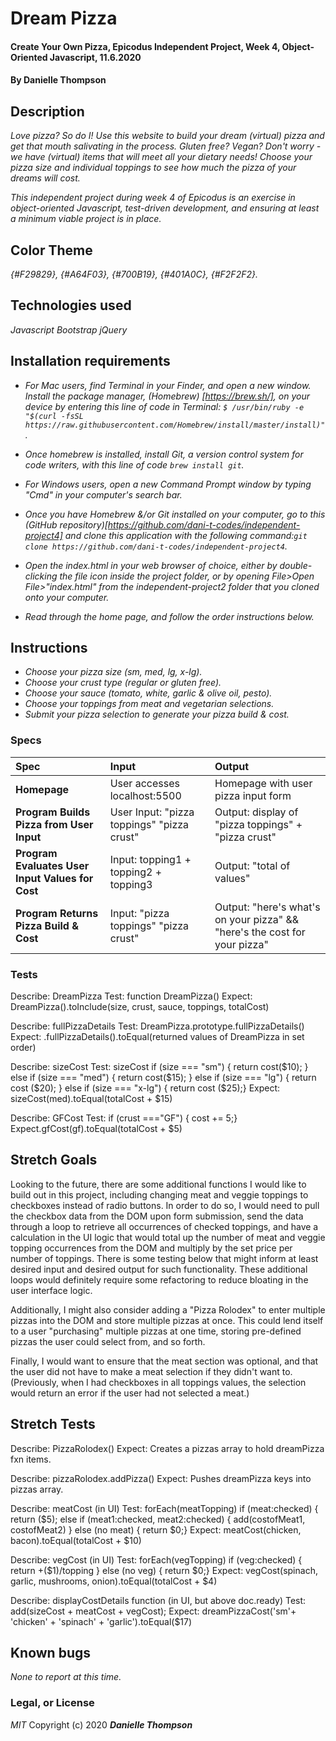 # Dream Pizza

#### Create Your Own Pizza, Epicodus Independent Project, Week 4, Object-Oriented Javascript, 11.6.2020

#### By Danielle Thompson

## Description
_Love pizza? So do I! Use this website to build your dream (virtual) pizza and get that mouth salivating in the process. Gluten free? Vegan? Don't worry - we have (virtual) items that will meet all your dietary needs! Choose your pizza size and individual toppings to see how much the pizza of your dreams will cost._

_This independent project during week 4 of Epicodus is an exercise in object-oriented Javascript, test-driven development, and ensuring at least a minimum viable project is in place._

## Color Theme
_{#F29829}, {#A64F03}, {#700B19}, {#401A0C}, {#F2F2F2}._

## Technologies used
_Javascript_
_Bootstrap_
_jQuery_

## Installation requirements
* _For Mac users, find Terminal in your Finder, and open a new window. Install the package manager, (Homebrew) [https://brew.sh/], on your device by entering this line of code in Terminal: `$ /usr/bin/ruby -e "$(curl -fsSL https://raw.githubusercontent.com/Homebrew/install/master/install)"`._
* _Once homebrew is installed, install Git, a version control system for code writers, with this line of code `brew install git`._

* _For Windows users, open a new Command Prompt window by typing "Cmd" in your computer's search bar._
* _Once you have Homebrew &/or Git installed on your computer, go to this (GitHub repository)[https://github.com/dani-t-codes/independent-project4] and clone this application with the following command:`git clone https://github.com/dani-t-codes/independent-project4`._
* _Open the index.html in your web browser of choice, either by double-clicking the file icon inside the project folder, or by opening File>Open File>"index.html" from the independent-project2 folder that you cloned onto your computer._
* _Read through the home page, and follow the order instructions below._

## Instructions 
* _Choose your pizza size (sm, med, lg, x-lg)._
* _Choose your crust type (regular or gluten free)._
* _Choose your sauce (tomato, white, garlic & olive oil, pesto)._
* _Choose your toppings from meat and vegetarian selections._
* _Submit your pizza selection to generate your pizza build & cost._

### Specs
| Spec | Input | Output |
| :-------------     | :------------- | :------------- |
| **Homepage** | User accesses localhost:5500 | Homepage with user pizza input form ||
| **Program Builds Pizza from User Input**| User Input: "pizza toppings" "pizza crust" | Output: display of "pizza toppings" + "pizza crust" |
| **Program Evaluates User Input Values for Cost**| Input: topping1 + topping2 + topping3 | Output: "total of values" |
| **Program Returns Pizza Build & Cost** | Input: "pizza toppings" "pizza crust" | Output: "here's what's on your pizza" && "here's the cost for your pizza"|

### Tests
Describe: DreamPizza
Test: function DreamPizza()
Expect: DreamPizza().toInclude(size, crust, sauce, toppings, totalCost)

Describe: fullPizzaDetails
Test: DreamPizza.prototype.fullPizzaDetails()
Expect: .fullPizzaDetails().toEqual(returned values of DreamPizza in set order)

Describe: sizeCost
Test: sizeCost 
if (size === "sm") {
  return cost($10);
} else if (size === "med") {
  return cost($15);
} else if (size === "lg") {
  return cost ($20);
} else if (size === "x-lg") {
  return cost ($25);}
Expect: sizeCost(med).toEqual(totalCost + $15)

Describe: GFCost
Test: if (crust ==="GF") {
cost += 5;}
Expect.gfCost(gf).toEqual(totalCost + $5)

## Stretch Goals
Looking to the future, there are some additional functions I would like to build out in this project, including changing meat and veggie toppings to checkboxes instead of radio buttons. In order to do so, I would need to pull the checkbox data from the DOM upon form submission, send the data through a loop to retrieve all occurrences of checked toppings, and have a calculation in the UI logic that would total up the number of meat and veggie topping occurrences from the DOM and multiply by the set price per number of toppings. There is some testing below that might inform at least desired input and desired output for such functionality. These additional loops would definitely require some refactoring to reduce bloating in the user interface logic. 

Additionally, I might also consider adding a "Pizza Rolodex" to enter multiple pizzas into the DOM and store multiple pizzas at once. This could lend itself to a user "purchasing" multiple pizzas at one time, storing pre-defined pizzas the user could select from, and so forth. 

Finally, I would want to ensure that the meat section was optional, and that the user did not have to make a meat selection if they didn't want to. (Previously, when I had checkboxes in all toppings values, the selection would return an error if the user had not selected a meat.)

## Stretch Tests
Describe: PizzaRolodex()
Expect: Creates a pizzas array to hold dreamPizza fxn items.

Describe: pizzaRolodex.addPizza()
Expect: Pushes dreamPizza keys into pizzas array.

Describe: meatCost (in UI)
Test:  forEach(meatTopping)
  if (meat:checked) {
    return ($5);
    else if (meat1:checked, meat2:checked) {
      add(costofMeat1, costofMeat2)
  } else (no meat) {
    return $0;}
Expect: meatCost(chicken, bacon).toEqual(totalCost + $10)

Describe: vegCost (in UI)
Test:  forEach(vegTopping)
  if (veg:checked) {
    return +($1)/topping
  } else (no veg) {
    return $0;}
Expect: vegCost(spinach, garlic, mushrooms, onion).toEqual(totalCost + $4)

Describe: displayCostDetails function (in UI, but above doc.ready)
Test: add(sizeCost + meatCost + vegCost);
Expect: dreamPizzaCost('sm'+ 'chicken' + 'spinach' + 'garlic').toEqual($17)

## Known bugs
_None to report at this time._ 

### Legal, or License 
_MIT_ Copyright (c) 2020 **_Danielle Thompson_**